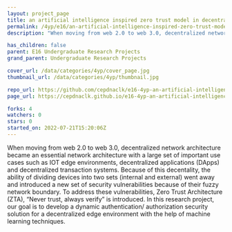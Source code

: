 ```yaml
---
layout: project_page
title: an artificial intelligence inspired zero trust model in decentralized edge environment
permalink: /4yp/e16/an-artificial-intelligence-inspired-zero-trust-model-in-decentralized-edge-environment/
description: "When moving from web 2.0 to web 3.0, decentralized network architecture became an essential network architecture with a large set of important use cases such as IOT edge environments, decentralized applications (DApps) and decentralized transaction systems. Because of this decentality, the ability of dividing devices into two sets (internal and external) went away and introduced a new set of  security vulnerabilities because of their fuzzy network boundary. To address these vulnerabilities, Zero Trust Architecture (ZTA), “Never trust, always verify” is introduced. In this research project, our goal is to develop a dynamic authentication/ authorization security solution for a decentralized edge environment with the help of machine learning techniques."

has_children: false
parent: E16 Undergraduate Research Projects
grand_parent: Undergraduate Research Projects

cover_url: /data/categories/4yp/cover_page.jpg
thumbnail_url: /data/categories/4yp/thumbnail.jpg

repo_url: https://github.com/cepdnaclk/e16-4yp-an-artificial-intelligence-inspired-zero-trust-model-in-decentralized-edge-environment
page_url: https://cepdnaclk.github.io/e16-4yp-an-artificial-intelligence-inspired-zero-trust-model-in-decentralized-edge-environment

forks: 4
watchers: 0
stars: 0
started_on: 2022-07-21T15:20:06Z
---
```

When moving from web 2.0 to web 3.0, decentralized network architecture became an essential network architecture with a large set of important use cases such as IOT edge environments, decentralized applications (DApps) and decentralized transaction systems. Because of this decentality, the ability of dividing devices into two sets (internal and external) went away and introduced a new set of  security vulnerabilities because of their fuzzy network boundary. To address these vulnerabilities, Zero Trust Architecture (ZTA), “Never trust, always verify” is introduced. In this research project, our goal is to develop a dynamic authentication/ authorization security solution for a decentralized edge environment with the help of machine learning techniques.

